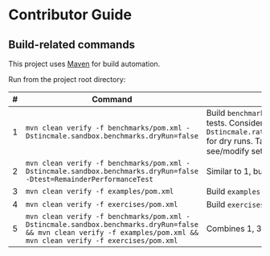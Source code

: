 # Contributor Guide
## Build-related commands
This project uses [Maven](https://maven.apache.org/) for build automation.

Run from the project root directory:

&#x23; | Command | Description
--- | --- | ---
1 | `mvn clean verify -f benchmarks/pom.xml -Dstincmale.sandbox.benchmarks.dryRun=false` | Build `benchmarks` sub-project and run all tests. Consider using `-Dstincmale.ratmex.performance.dryRun=true` for dry runs. Take a look at `JmhOptions` to see/modify settings for performance tests.
2 | `mvn clean verify -f benchmarks/pom.xml -Dstincmale.sandbox.benchmarks.dryRun=false -Dtest=RemainderPerformanceTest` | Similar to 1, but runs a specific test.
3 | `mvn clean verify -f examples/pom.xml` | Build `examples` sub-project.
4 | `mvn clean verify -f exercises/pom.xml` | Build `exercises` sub-project.
5 | `mvn clean verify -f benchmarks/pom.xml -Dstincmale.sandbox.benchmarks.dryRun=false && mvn clean verify -f examples/pom.xml && mvn clean verify -f exercises/pom.xml` | Combines 1, 3, 4.
